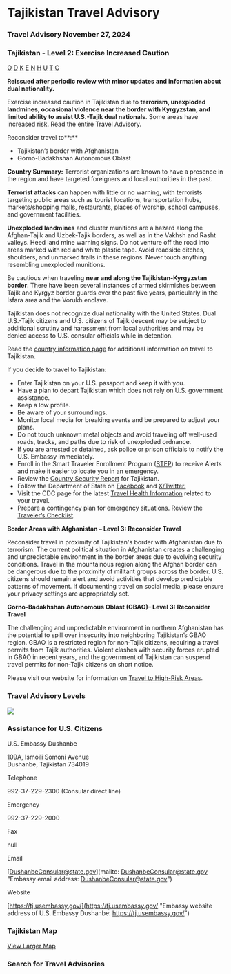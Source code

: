 # Tajikistan Travel Advisory

### Travel Advisory November 27, 2024

### Tajikistan - Level 2: Exercise Increased Caution

[O](javascript:void(0); "Tool Tip: Other")
[D](javascript:void(0); "Tool Tip: Wrongful Detention")
[K](javascript:void(0); "Tool Tip: Kidnap and Hostage")
[E](javascript:void(0); "Tool Tip: Event")
[N](javascript:void(0); "Tool Tip: Disaster")
[H](javascript:void(0); "Tool Tip: Health")
[U](javascript:void(0); "Tool Tip: Civil Unrest")
[T](javascript:void(0); "Tool Tip: Terrorism")
[C](javascript:void(0); "Tool Tip: Crimes")

**Reissued after periodic review with minor updates and information about dual nationality.**

Exercise increased caution in Tajikistan due to **terrorism, unexploded landmines, occasional violence near the border with Kyrgyzstan, and limited ability to assist U.S.-Tajik dual nationals**. Some areas have increased risk. Read the entire Travel Advisory.

Reconsider travel to**:**

* Tajikistan’s border with Afghanistan
* Gorno-Badakhshan Autonomous Oblast

**Country Summary:** Terrorist organizations are known to have a presence in the region and have targeted foreigners and local authorities in the past.

**Terrorist attacks** can happen with little or no warning, with terrorists targeting public areas such as tourist locations, transportation hubs, markets/shopping malls, restaurants, places of worship, school campuses, and government facilities.

**Unexploded landmines** and cluster munitions are a hazard along the Afghan-Tajik and Uzbek-Tajik borders, as well as in the Vakhsh and Rasht valleys. Heed land mine warning signs. Do not venture off the road into areas marked with red and white plastic tape. Avoid roadside ditches, shoulders, and unmarked trails in these regions. Never touch anything resembling unexploded munitions.

Be cautious when traveling **near and along the Tajikistan-Kyrgyzstan border**. There have been several instances of armed skirmishes between Tajik and Kyrgyz border guards over the past five years, particularly in the Isfara area and the Vorukh enclave.

Tajikistan does not recognize dual nationality with the United States. Dual U.S.-Tajik citizens and U.S. citizens of Tajik descent may be subject to additional scrutiny and harassment from local authorities and may be denied access to U.S. consular officials while in detention.

Read the [country information page](https://travel.state.gov/content/travel/en/international-travel/International-Travel-Country-Information-Pages/Tajikistan.html) for additional information on travel to Tajikistan.

If you decide to travel to Tajikistan:

* Enter Tajikistan on your U.S. passport and keep it with you.
* Have a plan to depart Tajikistan which does not rely on U.S. government assistance.
* Keep a low profile.
* Be aware of your surroundings.
* Monitor local media for breaking events and be prepared to adjust your plans.
* Do not touch unknown metal objects and avoid traveling off well-used roads, tracks, and paths due to risk of unexploded ordnance.
* If you are arrested or detained, ask police or prison officials to notify the U.S. Embassy immediately.
* Enroll in the Smart Traveler Enrollment Program ([STEP](https://step.state.gov/step/)) to receive Alerts and make it easier to locate you in an emergency.
* Review the [Country Security Report](https://www.osac.gov/Content/Report/db7712a2-a425-4c86-b912-1c3888f61df8) for Tajikistan.
* Follow the Department of State on [Facebook](https://www.facebook.com/travelgov/) and [X/Twitter.](https://x.com/TravelGov)
* Visit the CDC page for the latest [Travel Health Information](https://wwwnc.cdc.gov/travel/destinations/traveler/none/tajikistan) related to your travel.
* Prepare a contingency plan for emergency situations. Review the [Traveler’s Checklist](https://travel.state.gov/content/travel/en/international-travel/before-you-go/travelers-checklist.html).

**Border Areas with Afghanistan – Level 3: Reconsider Travel**

Reconsider travel in proximity of Tajikistan's border with Afghanistan due to terrorism. The current political situation in Afghanistan creates a challenging and unpredictable environment in the border areas due to evolving security conditions. Travel in the mountainous region along the Afghan border can be dangerous due to the proximity of militant groups across the border. U.S. citizens should remain alert and avoid activities that develop predictable patterns of movement. If documenting travel on social media, please ensure your privacy settings are appropriately set.

**Gorno-Badakhshan Autonomous Oblast (GBAO)– Level 3: Reconsider Travel**

The challenging and unpredictable environment in northern Afghanistan has the potential to spill over insecurity into neighboring Tajikistan’s GBAO region. GBAO is a restricted region for non-Tajik citizens, requiring a travel permits from Tajik authorities. Violent clashes with security forces erupted in GBAO in recent years, and the government of Tajikistan can suspend travel permits for non-Tajik citizens on short notice.

Please visit our website for information on [Travel to High-Risk Areas](https://travel.state.gov/content/passports/en/go/TraveltoHighRiskAreas.html).

### Travel Advisory Levels

[![](/content/dam/NEWTravelAssets/images/travel-levelv1.svg)](/content/travel/en/international-travel/before-you-go/about-our-new-products.html "Travel Advisory Levels")

### Assistance for U.S. Citizens

U.S. Embassy Dushanbe

109A, Ismoili Somoni Avenue  
Dushanbe, Tajikistan 734019

Telephone

992-37-229-2300 (Consular direct line)

Emergency

992-37-229-2000

Fax

null

Email

[DushanbeConsular@state.gov](mailto: DushanbeConsular@state.gov "Embassy email address: DushanbeConsular@state.gov")

Website

[https://tj.usembassy.gov/](https://tj.usembassy.gov/ "Embassy website address of U.S. Embassy Dushanbe: https://tj.usembassy.gov/")

### Tajikistan Map

[View Larger Map](https://travelmaps.state.gov/TSGMap/?extent=63.620498399,35.003373038,77.909803624,41.56610399 "Map of Tajikistan")



### Search for Travel Advisories